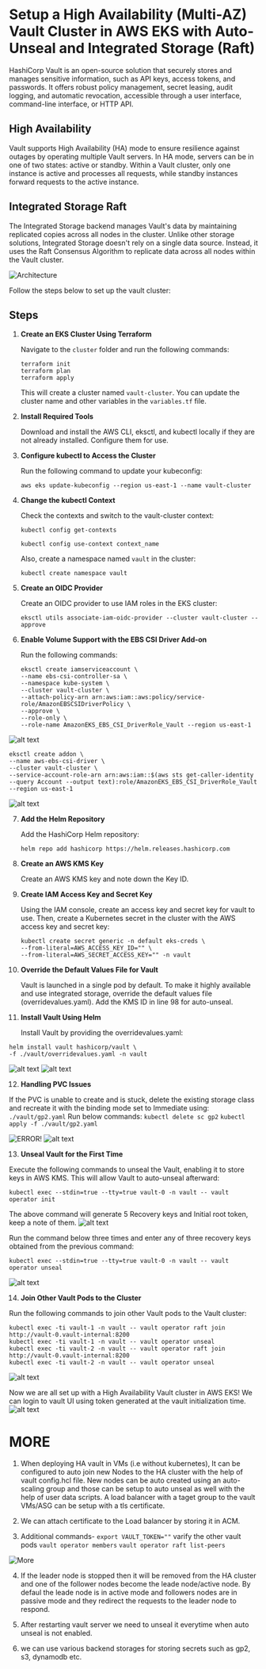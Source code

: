 # Setup a High Availability (Multi-AZ) Vault Cluster in AWS EKS with Auto-Unseal and Integrated Storage (Raft)

HashiCorp Vault is an open-source solution that securely stores and manages sensitive information, such as API keys, access tokens, and passwords. It offers robust policy management, secret leasing, audit logging, and automatic revocation, accessible through a user interface, command-line interface, or HTTP API.

## High Availability

Vault supports High Availability (HA) mode to ensure resilience against outages by operating multiple Vault servers. In HA mode, servers can be in one of two states: active or standby. Within a Vault cluster, only one instance is active and processes all requests, while standby instances forward requests to the active instance.

## Integrated Storage Raft

The Integrated Storage backend manages Vault's data by maintaining replicated copies across all nodes in the cluster. Unlike other storage solutions, Integrated Storage doesn't rely on a single data source. Instead, it uses the Raft Consensus Algorithm to replicate data across all nodes within the Vault cluster.

![Architecture](./images/architecture.png)

Follow the steps below to set up the vault cluster:

## Steps

1. **Create an EKS Cluster Using Terraform**

   Navigate to the `cluster` folder and run the following commands:

   ```
   terraform init
   terraform plan
   terraform apply
   ```

   This will create a cluster named `vault-cluster`. You can update the cluster name and other variables in the `variables.tf` file.

2. **Install Required Tools**

   Download and install the AWS CLI, eksctl, and kubectl locally if they are not already installed. Configure them for use.

3. **Configure kubectl to Access the Cluster**

   Run the following command to update your kubeconfig:

   ```
   aws eks update-kubeconfig --region us-east-1 --name vault-cluster
   ```

4. **Change the kubectl Context**

   Check the contexts and switch to the vault-cluster context:

   ```
   kubectl config get-contexts
   ```

   ```
   kubectl config use-context context_name
   ```

   Also, create a namespace named `vault` in the cluster:

   ```
   kubectl create namespace vault
   ```

5. **Create an OIDC Provider**

   Create an OIDC provider to use IAM roles in the EKS cluster:

   ```
   eksctl utils associate-iam-oidc-provider --cluster vault-cluster --approve
   ```

6. **Enable Volume Support with the EBS CSI Driver Add-on**

   Run the following commands:

   ```
   eksctl create iamserviceaccount \
   --name ebs-csi-controller-sa \
   --namespace kube-system \
   --cluster vault-cluster \
   --attach-policy-arn arn:aws:iam::aws:policy/service-role/AmazonEBSCSIDriverPolicy \
   --approve \
   --role-only \
   --role-name AmazonEKS_EBS_CSI_DriverRole_Vault --region us-east-1
   ```
![alt text](./images/image.png)

   ```
   eksctl create addon \
   --name aws-ebs-csi-driver \
   --cluster vault-cluster \
   --service-account-role-arn arn:aws:iam::$(aws sts get-caller-identity --query Account --output text):role/AmazonEKS_EBS_CSI_DriverRole_Vault --region us-east-1
   ```
![alt text](./images/image-1.png)

7. **Add the Helm Repository**

   Add the HashiCorp Helm repository:

   ```
   helm repo add hashicorp https://helm.releases.hashicorp.com
   ```

8. **Create an AWS KMS Key**

   Create an AWS KMS key and note down the Key ID.

9. **Create IAM Access Key and Secret Key**

   Using the IAM console, create an access key and secret key for vault to use. Then, create a Kubernetes secret in the cluster with the AWS access key and secret key:

   ```
   kubectl create secret generic -n default eks-creds \
   --from-literal=AWS_ACCESS_KEY_ID="" \
   --from-literal=AWS_SECRET_ACCESS_KEY="" -n vault
   ```

10. **Override the Default Values File for Vault**

    Vault is launched in a single pod by default. To make it highly available and use integrated storage, override the default values file (overridevalues.yaml). Add the KMS ID in line 98 for auto-unseal.

11. **Install Vault Using Helm**

    Install Vault by providing the overridevalues.yaml:

```
helm install vault hashicorp/vault \
-f ./vault/overridevalues.yaml -n vault
```
![alt text](./images/image-3.png)
![alt text](./images/image-4.png)

12. **Handling PVC Issues**

If the PVC is unable to create and is stuck, delete the existing storage class and recreate it with the binding mode set to Immediate using:
`./vault/gp2.yaml`
   Run below commands:
   `kubectl delete sc gp2`
   `kubectl apply -f ./vault/gp2.yaml`

![ERROR!](./images/pvc_error.png)
![alt text](./images/image-2.png)

13. **Unseal Vault for the First Time**

Execute the following commands to unseal the Vault, enabling it to store keys in AWS KMS. This will allow Vault to auto-unseal afterward:

```
kubectl exec --stdin=true --tty=true vault-0 -n vault -- vault operator init
```
The above command will generate 5 Recovery keys and Initial root token, keep a note of them.
![alt text](./images/image-5.png)

Run the command below three times and enter any of three recovery keys obtained from the previous command:

```
kubectl exec --stdin=true --tty=true vault-0 -n vault -- vault operator unseal
```
![alt text](./images/image-6.png)

14. **Join Other Vault Pods to the Cluster**

Run the following commands to join other Vault pods to the Vault cluster:

```
kubectl exec -ti vault-1 -n vault -- vault operator raft join http://vault-0.vault-internal:8200
kubectl exec -ti vault-1 -n vault -- vault operator unseal
kubectl exec -ti vault-2 -n vault -- vault operator raft join http://vault-0.vault-internal:8200
kubectl exec -ti vault-2 -n vault -- vault operator unseal
```
![alt text](./images/image-7.png)


Now we are all set up with a High Availability Vault cluster in AWS EKS! We can login to vault UI using token generated at the vault initialization time.
![alt text](./images/image-9.png)

# MORE

1. When deploying HA vault in VMs (i.e without kubernetes), It can be configured to auto join new Nodes to the HA cluster with the help of vault config.hcl file. New nodes can be auto created using an auto-scaling group and those can be setup to auto unseal as well with the help of user data scripts. A load balancer with a taget group to the vault VMs/ASG can be setup with a tls certificate.

2. We can attach certificate to the Load balancer by storing it in ACM.

3. Additional commands-
   `export VAULT_TOKEN=""`
   varify the other vault pods
   `vault operator members`
   `vault operator raft list-peers`

![More](./images/image-8.png)

4. If the leader node is stopped then it will be removed from the HA cluster and one of the follower nodes become the leade node/active node. By defaul the leade node is in active mode and followers nodes are in passive mode and they redirect the requests to the leader node to respond.

5. After restarting vault server we need to unseal it everytime when auto unseal is not enabled.

6. we can use various backend storages for storing secrets such as gp2, s3, dynamodb etc.
